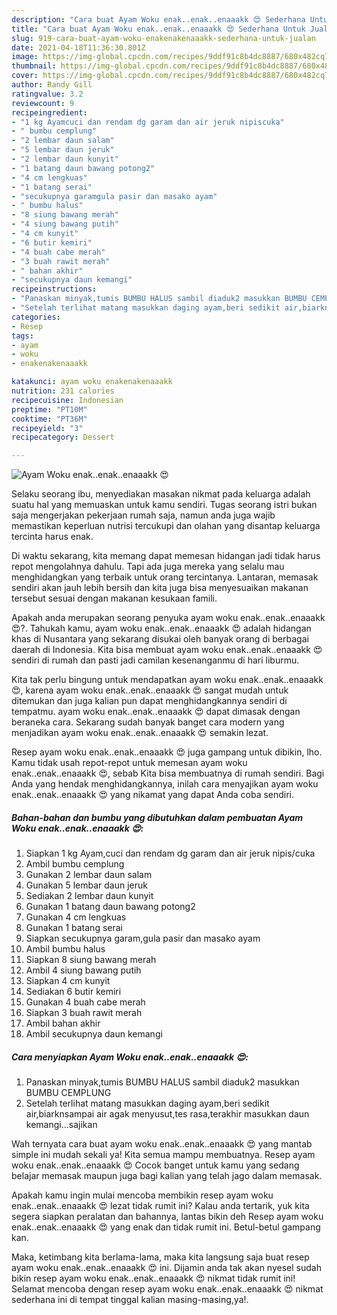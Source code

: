 ```yaml
---
description: "Cara buat Ayam Woku enak..enak..enaaakk 😍 Sederhana Untuk Jualan"
title: "Cara buat Ayam Woku enak..enak..enaaakk 😍 Sederhana Untuk Jualan"
slug: 919-cara-buat-ayam-woku-enakenakenaaakk-sederhana-untuk-jualan
date: 2021-04-18T11:36:30.801Z
image: https://img-global.cpcdn.com/recipes/9ddf91c8b4dc8887/680x482cq70/ayam-woku-enakenakenaaakk-😍-foto-resep-utama.jpg
thumbnail: https://img-global.cpcdn.com/recipes/9ddf91c8b4dc8887/680x482cq70/ayam-woku-enakenakenaaakk-😍-foto-resep-utama.jpg
cover: https://img-global.cpcdn.com/recipes/9ddf91c8b4dc8887/680x482cq70/ayam-woku-enakenakenaaakk-😍-foto-resep-utama.jpg
author: Randy Gill
ratingvalue: 3.2
reviewcount: 9
recipeingredient:
- "1 kg Ayamcuci dan rendam dg garam dan air jeruk nipiscuka"
- " bumbu cemplung"
- "2 lembar daun salam"
- "5 lembar daun jeruk"
- "2 lembar daun kunyit"
- "1 batang daun bawang potong2"
- "4 cm lengkuas"
- "1 batang serai"
- "secukupnya garamgula pasir dan masako ayam"
- " bumbu halus"
- "8 siung bawang merah"
- "4 siung bawang putih"
- "4 cm kunyit"
- "6 butir kemiri"
- "4 buah cabe merah"
- "3 buah rawit merah"
- " bahan akhir"
- "secukupnya daun kemangi"
recipeinstructions:
- "Panaskan minyak,tumis BUMBU HALUS sambil diaduk2 masukkan BUMBU CEMPLUNG"
- "Setelah terlihat matang masukkan daging ayam,beri sedikit air,biarknsampai air agak menyusut,tes rasa,terakhir masukkan daun kemangi...sajikan"
categories:
- Resep
tags:
- ayam
- woku
- enakenakenaaakk

katakunci: ayam woku enakenakenaaakk 
nutrition: 231 calories
recipecuisine: Indonesian
preptime: "PT10M"
cooktime: "PT36M"
recipeyield: "3"
recipecategory: Dessert

---
```



![Ayam Woku enak..enak..enaaakk 😍](https://img-global.cpcdn.com/recipes/9ddf91c8b4dc8887/680x482cq70/ayam-woku-enakenakenaaakk-😍-foto-resep-utama.jpg)

Selaku seorang ibu, menyediakan masakan nikmat pada keluarga adalah suatu hal yang memuaskan untuk kamu sendiri. Tugas seorang istri bukan saja mengerjakan pekerjaan rumah saja, namun anda juga wajib memastikan keperluan nutrisi tercukupi dan olahan yang disantap keluarga tercinta harus enak.

Di waktu  sekarang, kita memang dapat memesan hidangan jadi tidak harus repot mengolahnya dahulu. Tapi ada juga mereka yang selalu mau menghidangkan yang terbaik untuk orang tercintanya. Lantaran, memasak sendiri akan jauh lebih bersih dan kita juga bisa menyesuaikan makanan tersebut sesuai dengan makanan kesukaan famili. 



Apakah anda merupakan seorang penyuka ayam woku enak..enak..enaaakk 😍?. Tahukah kamu, ayam woku enak..enak..enaaakk 😍 adalah hidangan khas di Nusantara yang sekarang disukai oleh banyak orang di berbagai daerah di Indonesia. Kita bisa membuat ayam woku enak..enak..enaaakk 😍 sendiri di rumah dan pasti jadi camilan kesenanganmu di hari liburmu.

Kita tak perlu bingung untuk mendapatkan ayam woku enak..enak..enaaakk 😍, karena ayam woku enak..enak..enaaakk 😍 sangat mudah untuk ditemukan dan juga kalian pun dapat menghidangkannya sendiri di tempatmu. ayam woku enak..enak..enaaakk 😍 dapat dimasak dengan beraneka cara. Sekarang sudah banyak banget cara modern yang menjadikan ayam woku enak..enak..enaaakk 😍 semakin lezat.

Resep ayam woku enak..enak..enaaakk 😍 juga gampang untuk dibikin, lho. Kamu tidak usah repot-repot untuk memesan ayam woku enak..enak..enaaakk 😍, sebab Kita bisa membuatnya di rumah sendiri. Bagi Anda yang hendak menghidangkannya, inilah cara menyajikan ayam woku enak..enak..enaaakk 😍 yang nikamat yang dapat Anda coba sendiri.

<!--inarticleads1-->

##### Bahan-bahan dan bumbu yang dibutuhkan dalam pembuatan Ayam Woku enak..enak..enaaakk 😍:

1. Siapkan 1 kg Ayam,cuci dan rendam dg garam dan air jeruk nipis/cuka
1. Ambil  bumbu cemplung
1. Gunakan 2 lembar daun salam
1. Gunakan 5 lembar daun jeruk
1. Sediakan 2 lembar daun kunyit
1. Gunakan 1 batang daun bawang potong2
1. Gunakan 4 cm lengkuas
1. Gunakan 1 batang serai
1. Siapkan secukupnya garam,gula pasir dan masako ayam
1. Ambil  bumbu halus
1. Siapkan 8 siung bawang merah
1. Ambil 4 siung bawang putih
1. Siapkan 4 cm kunyit
1. Sediakan 6 butir kemiri
1. Gunakan 4 buah cabe merah
1. Siapkan 3 buah rawit merah
1. Ambil  bahan akhir
1. Ambil secukupnya daun kemangi




<!--inarticleads2-->

##### Cara menyiapkan Ayam Woku enak..enak..enaaakk 😍:

1. Panaskan minyak,tumis BUMBU HALUS sambil diaduk2 masukkan BUMBU CEMPLUNG
1. Setelah terlihat matang masukkan daging ayam,beri sedikit air,biarknsampai air agak menyusut,tes rasa,terakhir masukkan daun kemangi...sajikan




Wah ternyata cara buat ayam woku enak..enak..enaaakk 😍 yang mantab simple ini mudah sekali ya! Kita semua mampu membuatnya. Resep ayam woku enak..enak..enaaakk 😍 Cocok banget untuk kamu yang sedang belajar memasak maupun juga bagi kalian yang telah jago dalam memasak.

Apakah kamu ingin mulai mencoba membikin resep ayam woku enak..enak..enaaakk 😍 lezat tidak rumit ini? Kalau anda tertarik, yuk kita segera siapkan peralatan dan bahannya, lantas bikin deh Resep ayam woku enak..enak..enaaakk 😍 yang enak dan tidak rumit ini. Betul-betul gampang kan. 

Maka, ketimbang kita berlama-lama, maka kita langsung saja buat resep ayam woku enak..enak..enaaakk 😍 ini. Dijamin anda tak akan nyesel sudah bikin resep ayam woku enak..enak..enaaakk 😍 nikmat tidak rumit ini! Selamat mencoba dengan resep ayam woku enak..enak..enaaakk 😍 nikmat sederhana ini di tempat tinggal kalian masing-masing,ya!.

